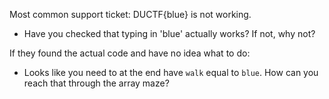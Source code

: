 Most common support ticket: DUCTF{blue} is not working.

- Have you checked that typing in 'blue' actually works? If not, why not?

If they found the actual code and have no idea what to do:

- Looks like you need to at the end have `walk` equal to `blue`. How can you reach that through the array maze?
